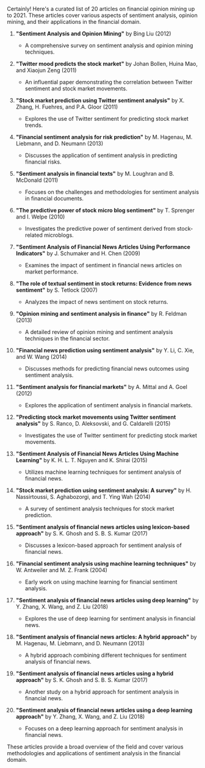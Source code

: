 Certainly! Here's a curated list of 20 articles on financial opinion mining up to 2021. These articles cover various aspects of sentiment analysis, opinion mining, and their applications in the financial domain.

1. **"Sentiment Analysis and Opinion Mining"** by Bing Liu (2012)
   - A comprehensive survey on sentiment analysis and opinion mining techniques.

2. **"Twitter mood predicts the stock market"** by Johan Bollen, Huina Mao, and Xiaojun Zeng (2011)
   - An influential paper demonstrating the correlation between Twitter sentiment and stock market movements.

3. **"Stock market prediction using Twitter sentiment analysis"** by X. Zhang, H. Fuehres, and P.A. Gloor (2011)
   - Explores the use of Twitter sentiment for predicting stock market trends.

4. **"Financial sentiment analysis for risk prediction"** by M. Hagenau, M. Liebmann, and D. Neumann (2013)
   - Discusses the application of sentiment analysis in predicting financial risks.

5. **"Sentiment analysis in financial texts"** by M. Loughran and B. McDonald (2011)
   - Focuses on the challenges and methodologies for sentiment analysis in financial documents.

6. **"The predictive power of stock micro blog sentiment"** by T. Sprenger and I. Welpe (2010)
   - Investigates the predictive power of sentiment derived from stock-related microblogs.

7. **"Sentiment Analysis of Financial News Articles Using Performance Indicators"** by J. Schumaker and H. Chen (2009)
   - Examines the impact of sentiment in financial news articles on market performance.

8. **"The role of textual sentiment in stock returns: Evidence from news sentiment"** by S. Tetlock (2007)
   - Analyzes the impact of news sentiment on stock returns.

9. **"Opinion mining and sentiment analysis in finance"** by R. Feldman (2013)
   - A detailed review of opinion mining and sentiment analysis techniques in the financial sector.

10. **"Financial news prediction using sentiment analysis"** by Y. Li, C. Xie, and W. Wang (2014)
    - Discusses methods for predicting financial news outcomes using sentiment analysis.

11. **"Sentiment analysis for financial markets"** by A. Mittal and A. Goel (2012)
    - Explores the application of sentiment analysis in financial markets.

12. **"Predicting stock market movements using Twitter sentiment analysis"** by S. Ranco, D. Aleksovski, and G. Caldarelli (2015)
    - Investigates the use of Twitter sentiment for predicting stock market movements.

13. **"Sentiment Analysis of Financial News Articles Using Machine Learning"** by K. H. L. T. Nguyen and K. Shirai (2015)
    - Utilizes machine learning techniques for sentiment analysis of financial news.

14. **"Stock market prediction using sentiment analysis: A survey"** by H. Nassirtoussi, S. Aghabozorgi, and T. Ying Wah (2014)
    - A survey of sentiment analysis techniques for stock market prediction.

15. **"Sentiment analysis of financial news articles using lexicon-based approach"** by S. K. Ghosh and S. B. S. Kumar (2017)
    - Discusses a lexicon-based approach for sentiment analysis of financial news.

16. **"Financial sentiment analysis using machine learning techniques"** by W. Antweiler and M. Z. Frank (2004)
    - Early work on using machine learning for financial sentiment analysis.

17. **"Sentiment analysis of financial news articles using deep learning"** by Y. Zhang, X. Wang, and Z. Liu (2018)
    - Explores the use of deep learning for sentiment analysis in financial news.

18. **"Sentiment analysis of financial news articles: A hybrid approach"** by M. Hagenau, M. Liebmann, and D. Neumann (2013)
    - A hybrid approach combining different techniques for sentiment analysis of financial news.

19. **"Sentiment analysis of financial news articles using a hybrid approach"** by S. K. Ghosh and S. B. S. Kumar (2017)
    - Another study on a hybrid approach for sentiment analysis in financial news.

20. **"Sentiment analysis of financial news articles using a deep learning approach"** by Y. Zhang, X. Wang, and Z. Liu (2018)
    - Focuses on a deep learning approach for sentiment analysis in financial news.

These articles provide a broad overview of the field and cover various methodologies and applications of sentiment analysis in the financial domain.